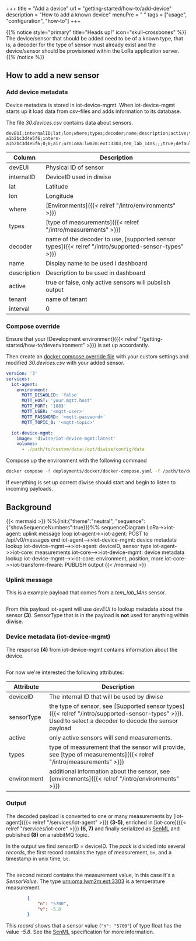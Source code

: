+++
title = "Add a device"
url = "getting-started/how-to/add-device"
description = "How to add a known device"
menuPre = "<i class='fas fa-plus-square'></i> "
tags = ["usage", "configuration", "how-to"]
+++

{{% notice style="primary" title="Heads up!" icon="skull-crossbones" %}}
The device/sensor that should be added need to be of a known type, that is, a decoder for the type of sensor must already exist and the device/sensor should be provisioned within the LoRa application server.
{{% /notice %}}

## How to add a new sensor

### Add device metadata

Device metadata is stored in iot-device-mgmt. When iot-device-mgmt starts up it load data from *csv*-files and adds information to its database.

The file *30.devices.csv* contains data about sensors.

```csv
devEUI;internalID;lat;lon;where;types;decoder;name;description;active;tenant;interval
a1b2bc3d4e5f6;intern-a1b2bc3d4e5f6;0;0;air;urn:oma:lwm2m:ext:3303;tem_lab_14ns;;;true;default;0
```

| Column | Description |
| ------ | ----------- |
| devEUI | Physical ID of sensor |
| internalID | DeviceID used in diwise |
| lat | Latitude |
| lon | Longitude |
| where | [Environments]({{< relref "/intro/environments" >}}) |
| types | [type of measurements]({{< relref "/intro/measurements" >}}) |
| decoder | name of the decoder to use, [supported sensor types]({{< relref "/intro/supported-sensor-types" >}}) |
| name | Display name to be used i dashboard |
| description | Description to be used in dashboard |
| active | true or false, only active sensors will pubslish output |
| tenant | name of tenant |
| interval | 0 |

### Compose override

Ensure that your [Development environment]({{< relref "/getting-started/how-to/devenvironment" >}}) is set up accordantly.

Then create an [docker compose override file](https://docs.docker.com/compose/extends/) with your custom settings and modified *30.devices.csv* with your added sensor.  

```yaml
version: '3'
services:
  iot-agent:
    environment:
      MQTT_DISABLED: 'false'
      MQTT_HOST: 'your.mqtt.host'
      MQTT_PORT: '1883'
      MQTT_USER: '<mqtt-user>'
      MQTT_PASSWORD: '<mqtt-password>'
      MQTT_TOPIC_0: '<mqtt-topic>'      

  iot-device-mgmt:
    image: 'diwise/iot-device-mgmt:latest'
    volumes:
      - ./path/to/custom/data:/opt/diwise/config/data

```

Compose up the environment with the following command

```bash
docker compose -f deployments/docker/docker-compose.yaml -f /path/to/docker-compose.override.yaml up
```

If everything is set up correct diwise should start and begin to listen to incoming payloads.

## Background

{{< mermaid >}}
%%{init:{"theme":"neutral", "sequence":{"showSequenceNumbers":true}}}%%
sequenceDiagram
    LoRa->>iot-agent: uplink message
    loop
        iot-agent->>iot-agent: POST to /api/v0/messages
    end
    iot-agent-->>iot-device-mgmt: device metadata lookup
    iot-device-mgmt-->>iot-agent: deviceID, sensor type
    iot-agent->>iot-core: measurements
    iot-core-->>iot-device-mgmt: device metadata lookup
    iot-device-mgmt-->>iot-core: environment, position, more
    iot-core->>iot-transform-fiware: PUBLISH output
{{< /mermaid >}}

### Uplink message

This is a example payload that comes from a *tem_lab_14ns* sensor.

```json {{% include file="getting-started/how-to/incoming-payload.json" %}}
```

From this payload iot-agent will use *devEUI* to lookup metadata about the sensor **(3)**. SensorType that is in the payload is **not** used for anything within diwise.

### Device metadata (iot-device-mgmt)

The response **(4)** from iot-device-mgmt contains information about the device.

```json {{% include file="getting-started/how-to/response.json" %}}
```

For now we're interested the following attributes:

| Attribute   | Description |
| ----------- | ----------- |
| deviceID    | The internal ID that will be used by diwise |
| sensorType  | the type of sensor, see [Supported sensor types]({{< relref "/intro/supported-sensor-types" >}}). Used to select a decoder to decode the sensor payload |
| active      | only active sensors will send measurements. |
| types       | type of measurement that the sensor will provide, see [type of measurements]({{< relref "/intro/measurements" >}}) |
| environment | additional information about the sensor, see [environments]({{< relref "/intro/environments" >}}) |

### Output

The decoded payload is converted to one or many measurements by [iot-agent]({{< relref "/services/iot-agent" >}}) **(3-5)**, enriched in [iot-core]({{< relref "/services/iot-core" >}}) **(6, 7)** and finally serialized as [SenML](https://www.rfc-editor.org/rfc/rfc8428) and published **(8)** on a rabbitMQ topic.

In the output we find sensorID = deviceID. The *pack* is divided into several *records*, the first record contains the type of measurement, `bn`, and a timestamp in unix time,  `bt`.

```json {{% include file="getting-started/how-to/senml.json" %}}
```

The second record contains the measurement value, in this case it's a *SensorValue*. The type [urn:oma:lwm2m:ext:3303](https://github.com/OpenMobileAlliance/lwm2m-registry/blob/prod/3303.xml) is a temperature measurement.

```json
        {
            "n": "5700",
            "v": -5.8
        }
```

This *record* shows that a sensor value (`"n": "5700"`) of type float has the value *-5.8*. See the [SenML](https://www.rfc-editor.org/rfc/rfc8428) specification for more information.
